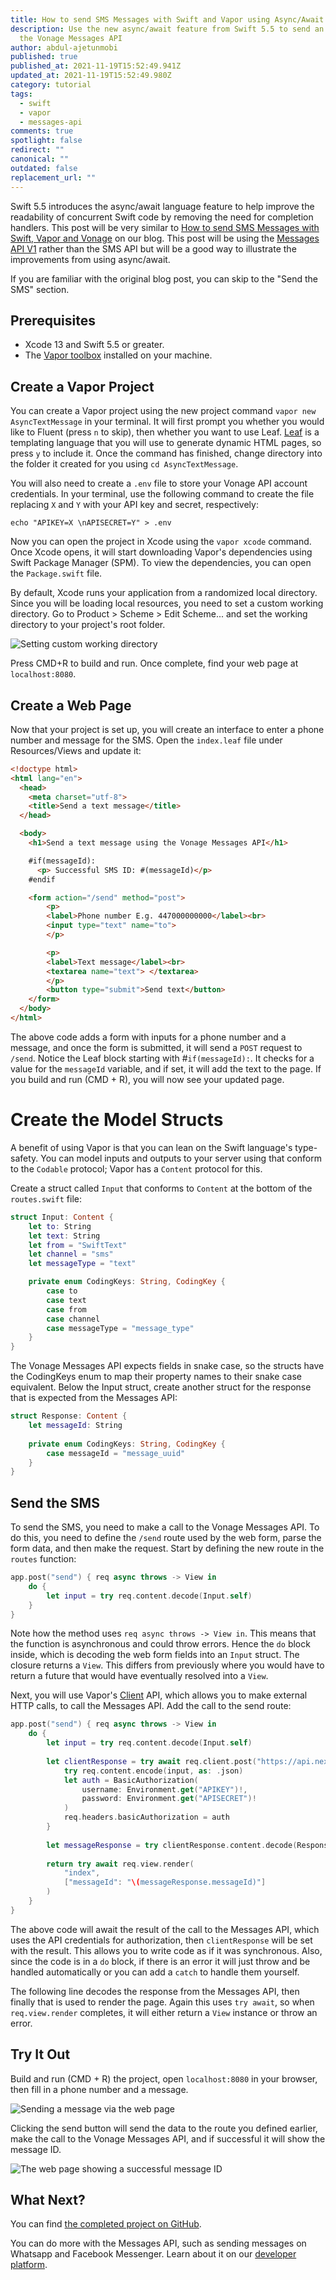 ```yaml
---
title: How to send SMS Messages with Swift and Vapor using Async/Await
description: Use the new async/await feature from Swift 5.5 to send an SMS using
  the Vonage Messages API
author: abdul-ajetunmobi
published: true
published_at: 2021-11-19T15:52:49.941Z
updated_at: 2021-11-19T15:52:49.980Z
category: tutorial
tags:
  - swift
  - vapor
  - messages-api
comments: true
spotlight: false
redirect: ""
canonical: ""
outdated: false
replacement_url: ""
---
```

Swift 5.5 introduces the async/await language feature to help improve the readability of concurrent Swift code by removing the need for completion handlers. This post will be very similar to [How to send SMS Messages with Swift, Vapor and Vonage](https://learn.vonage.com/blog/2021/01/12/how-to-send-sms-messages-with-swift-vapor-and-vonage/) on our blog. This post will be using the [Messages API V1](https://learn.vonage.com/blog/2021/11/16/announcing-vonage-messages-api-version-1-0/) rather than the SMS API but will be a good way to illustrate the improvements from using async/await.

If you are familiar with the original blog post, you can skip to the "Send the SMS" section.

## Prerequisites

<sign-up></sign-up>

* Xcode 13 and Swift 5.5 or greater.
* The [Vapor toolbox](https://docs.vapor.codes/4.0/install/macos/) installed on your machine.

## Create a Vapor Project

You can create a Vapor project using the new project command `vapor new AsyncTextMessage` in your terminal. It will first prompt you whether you would like to Fluent (press `n` to skip), then whether you want to use Leaf. [Leaf](https://docs.vapor.codes/4.0/leaf/getting-started) is a templating language that you will use to generate dynamic HTML pages, so press `y` to include it. Once the command has finished, change directory into the folder it created for you using `cd AsyncTextMessage`.

You will also need to create a `.env` file to store your Vonage API account credentials. In your terminal, use the following command to create the file replacing `X` and `Y` with your API key and secret, respectively:

`echo "APIKEY=X \nAPISECRET=Y" > .env`

Now you can open the project in Xcode using the `vapor xcode` command. Once Xcode opens, it will start downloading Vapor's dependencies using Swift Package Manager (SPM). To view the dependencies, you can open the `Package.swift` file.

By default, Xcode runs your application from a randomized local directory. Since you will be loading local resources, you need to set a custom working directory. Go to Product > Scheme > Edit Scheme... and set the working directory to your project's root folder.

![Setting custom working directory](/content/blog/how-to-send-sms-messages-with-swift-and-vapor-using-async-await/directory.png)

Press CMD+R to build and run. Once complete, find your web page at `localhost:8080`.

## Create a Web Page

Now that your project is set up, you will create an interface to enter a phone number and message for the SMS. Open the `index.leaf` file under Resources/Views and update it:

```html
<!doctype html>
<html lang="en">
  <head>
    <meta charset="utf-8">
    <title>Send a text message</title>
  </head>

  <body>
    <h1>Send a text message using the Vonage Messages API</h1>

    #if(messageId):
      <p> Successful SMS ID: #(messageId)</p>
    #endif

    <form action="/send" method="post">
        <p>
        <label>Phone number E.g. 447000000000</label><br>
        <input type="text" name="to">
        </p>

        <p>
        <label>Text message</label><br>
        <textarea name="text"> </textarea>
        </p>
        <button type="submit">Send text</button>
    </form>
  </body>
</html>
```

The above code adds a form with inputs for a phone number and a message, and once the form is submitted, it will send a `POST` request to `/send`. Notice the Leaf block starting with #`if(messageId):`. It checks for a value for the `messageId` variable, and if set, it will add the text to the page. If you build and run (CMD + R), you will now see your updated page.

# Create the Model Structs

A benefit of using Vapor is that you can lean on the Swift language's type-safety. You can model inputs and outputs to your server using that conform to the `Codable` protocol; Vapor has a `Content` protocol for this.

Create a struct called `Input` that conforms to `Content` at the bottom of the `routes.swift` file:

```swift
struct Input: Content {
    let to: String
    let text: String
    let from = "SwiftText"
    let channel = "sms"
    let messageType = "text"

    private enum CodingKeys: String, CodingKey {
        case to
        case text
        case from
        case channel
        case messageType = "message_type"
    }
}
```

The Vonage Messages API expects fields in snake case, so the structs have the CodingKeys enum to map their property names to their snake case equivalent. Below the Input struct, create another struct for the response that is expected from the Messages API:

```swift
struct Response: Content {
    let messageId: String
    
    private enum CodingKeys: String, CodingKey {
        case messageId = "message_uuid"
    }
}
```

## Send the SMS

To send the SMS, you need to make a call to the Vonage Messages API. To do this, you need to define the `/send` route used by the web form, parse the form data, and then make the request. Start by defining the new route in the `routes` function:

```swift
app.post("send") { req async throws -> View in
    do {
        let input = try req.content.decode(Input.self)
    }
}
```

Note how the method uses `req async throws -> View in`. This means that the function is asynchronous and could throw errors. Hence the `do` block inside, which is decoding the web form fields into an `Input` struct. The closure returns a `View`. This differs from previously where you would have to return a future that would have eventually resolved into a `View`. 

Next, you will use Vapor's [Client](https://docs.vapor.codes/4.0/client/) API, which allows you to make external HTTP calls, to call the Messages API. Add the call to the send route:

```swift
app.post("send") { req async throws -> View in
    do {
        let input = try req.content.decode(Input.self)
        
        let clientResponse = try await req.client.post("https://api.nexmo.com/v1/messages") { req in
            try req.content.encode(input, as: .json)
            let auth = BasicAuthorization(
                username: Environment.get("APIKEY")!,
                password: Environment.get("APISECRET")!
            )
            req.headers.basicAuthorization = auth
        }
        
        let messageResponse = try clientResponse.content.decode(Response.self)
        
        return try await req.view.render(
            "index",
            ["messageId": "\(messageResponse.messageId)"]
        )
    }
}
```

The above code will await the result of the call to the Messages API, which uses the API credentials for authorization, then `clientResponse` will be set with the result. This allows you to write code as if it was synchronous. Also, since the code is in a `do` block, if there is an error it will just throw and be handled automatically or you can add a `catch` to handle them yourself. 

The following line decodes the response from the Messages API, then finally that is used to render the page. Again this uses `try await`, so when `req.view.render` completes, it will either return a `View` instance or throw an error.

## Try It Out

Build and run (CMD + R) the project, open `localhost:8080` in your browser, then fill in a phone number and a message.

![Sending a message via the web page](/content/blog/how-to-send-sms-messages-with-swift-and-vapor-using-async-await/page.png)

Clicking the send button will send the data to the route you defined earlier, make the call to the Vonage Messages API, and if successful it will show the message ID.

![The web page showing a successful message ID](/content/blog/how-to-send-sms-messages-with-swift-and-vapor-using-async-await/success.png)

## What Next?

You can find [the completed project on GitHub](https://github.com/Vonage-Community/blog-messages-swift_vapor-async_sms).

You can do more with the Messages API, such as sending messages on Whatsapp and Facebook Messenger. Learn about it on our [developer platform](https://developer.vonage.com/messaging/sms/overview).